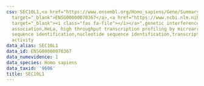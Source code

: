 ```yaml
---
csv: SEC10L1,<a href="https://www.ensembl.org/Homo_sapiens/Gene/Summary?db=core;g=ENSG00000070367"
  target="_blank">ENSG00000070367</a>,<a href="https://www.ncbi.nlm.nih.gov/pubmed/17216044"
  target="_blank"><i class="fas fa-file"></i></a>",genetic interference,functional
  association,HeLa, high throughput transcription profiling by microarray,nucleotide
  sequence identification,nucleotide sequence identification,transcriptional regulation,down-regulates
  activity
data_alias: SEC10L1
data_id: ENSG00000070367
data_numevidence: 1
data_species: Homo sapiens
data_taxid: '9606'
title: SEC10L1
---
```

